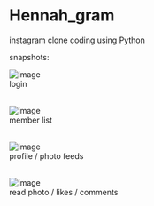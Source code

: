 # Hennah_gram
instagram clone coding using Python


snapshots:

![image](https://user-images.githubusercontent.com/34415068/47093674-a913a680-d264-11e8-9d9d-38ef8c774c16.png)
<br/>login<br/><br/>

![image](https://user-images.githubusercontent.com/34415068/47093700-b3ce3b80-d264-11e8-9ba6-b8a83dfbc892.png)
<br/>member list <br/><br/>

![image](https://user-images.githubusercontent.com/34415068/47093711-ba5cb300-d264-11e8-89e9-0da5715a687a.png)
<br/>profile / photo feeds<br/><br/>

![image](https://user-images.githubusercontent.com/34415068/47093769-d6f8eb00-d264-11e8-900c-6910c351f9c2.png)
<br/>read photo / likes / comments<br/><br/>
